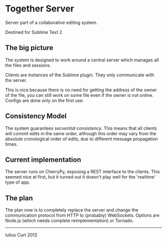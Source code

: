 Together Server
===============

Server part of a collaborative editing system.

Destined for Sublime Text 2


The big picture
---------------

The system is designed to work around a central server which manages all the
files and sessions.

Clients are instances of the Sublime plugin. They only communicate with the
server.

This is nice because there is no need for getting the address of the owner of
the file, you can still work on some file even if the owner is not online.
Configs are done only on the first use.


Consistency Model
-----------------

The system guarantees *secvential consistency*. This means that all clients
will commit edits in the same order, although this order may vary from the
absolute cronological order of edits, due to different message propagation
times.


Current implementation
----------------------

The server runs on CherryPy, exposing a REST interface to the clients. This
seemed nice at first, but it turned out it doesn't play well for the 'realtime'
type of app.


The plan
--------

The plan now is to completely replace the server and change the communication
protocol from HTTP to (probably) WebSockets. Options are Node.js (which needs
complete reimplementation) or Tornado.


---

Iulius Curt 2013

